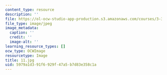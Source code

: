 ```yaml
---
content_type: resource
description: ''
file: https://ol-ocw-studio-app-production.s3.amazonaws.com/courses/3-320-atomistic-computer-modeling-of-materials-sma-5107-spring-2005/5979a1d391f6929f47a5b7d83e358c1a_11.jpg
file_type: image/jpeg
image_metadata:
  caption: ''
  credit: ''
  image-alt: ''
learning_resource_types: []
ocw_type: OCWImage
resourcetype: Image
title: 11.jpg
uid: 5979a1d3-91f6-929f-47a5-b7d83e358c1a
---
```

